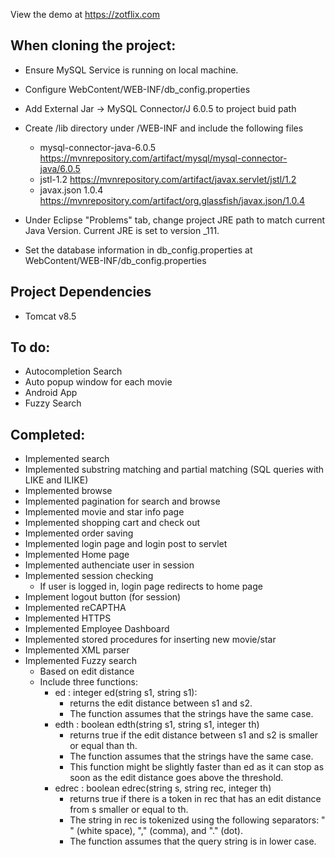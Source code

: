 View the demo at https://zotflix.com

## When cloning the project:
  - Ensure MySQL Service is running on local machine.
  - Configure WebContent/WEB-INF/db_config.properties
  
  - Add External Jar -> MySQL Connector/J 6.0.5 to project buid path
  - Create /lib directory under /WEB-INF and include the following files
    - mysql-connector-java-6.0.5 https://mvnrepository.com/artifact/mysql/mysql-connector-java/6.0.5
    - jstl-1.2 https://mvnrepository.com/artifact/javax.servlet/jstl/1.2
    - javax.json 1.0.4 https://mvnrepository.com/artifact/org.glassfish/javax.json/1.0.4
  - Under Eclipse "Problems" tab, change project JRE path to match current Java Version. Current JRE is set to version _111.
  - Set the database information in db_config.properties at WebContent/WEB-INF/db_config.properties
  
## Project Dependencies
  - Tomcat v8.5
  
## To do:
  - Autocompletion Search
  - Auto popup window for each movie
  - Android App
  - Fuzzy Search
  
## Completed:
  - Implemented search
  - Implemented substring matching and partial matching (SQL queries with LIKE and ILIKE)
  - Implemented browse
  - Implemented pagination for search and browse
  - Implemented movie and star info page
  - Implemented shopping cart and check out
  - Implemented order saving
  - Implemented login page and login post to servlet
  - Implemented Home page
  - Implemented authenciate user in session
  - Implemented session checking
    - If user is logged in, login page redirects to home page
  - Implement logout button (for session)
  - Implemented reCAPTHA
  - Implemented HTTPS
  - Implemented Employee Dashboard
  - Implemented stored procedures for inserting new movie/star
  - Implemented XML parser
  - Implemented Fuzzy search
  	- Based on edit distance
  	- Include three functions: 
  		- ed : integer ed(string s1, string s1):
  			- returns the edit distance between s1 and s2. 
  			- The function assumes that the strings have the same case.
		- edth : boolean edth(string s1, string s1, integer th)
			- returns true if the edit distance between s1 and s2 is smaller or equal than th. 
			- The function assumes that the strings have the same case.
			- This function might be slightly faster than ed as it can stop as soon as the edit distance goes above the threshold.
 		- edrec : boolean edrec(string s, string rec, integer th)
 			- returns true if there is a token in rec that has an edit distance from s smaller or equal to th. 
 			- The string in rec is tokenized using the following separators: " " (white space), "," (comma), and "." (dot).
 			- The function assumes that the query string is in lower case.
